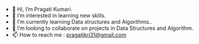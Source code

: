 - 👋 Hi, I’m Pragati Kumari.
- 👀 I’m interested in learning new skills.
- 🌱 I’m currently learning Data structures and Algorithms..
- 💞️ I’m looking to collaborate on projects in Data Structures and Algorithm.
- 📫 How to reach me : pragatikri31@gmail.com

<!---
Pragati1419/Pragati1419 is a ✨ special ✨ repository because its `README.md` (this file) appears on your GitHub profile.
You can click the Preview link to take a look at your changes.
--->
